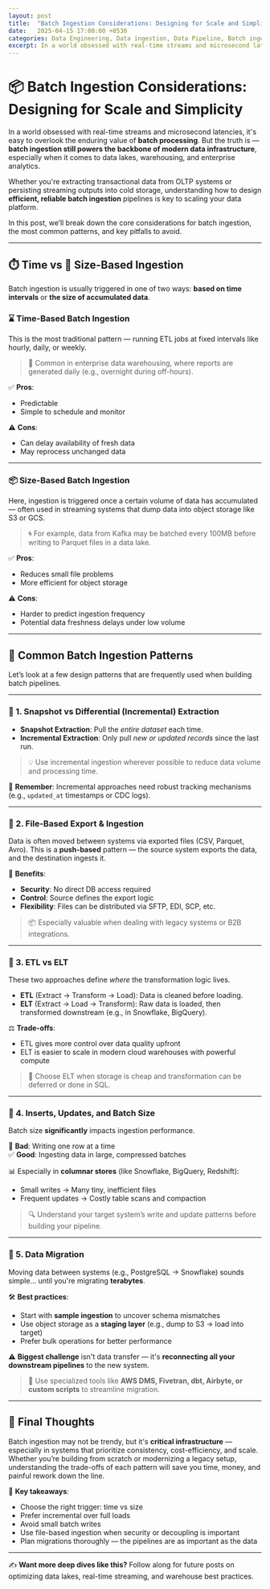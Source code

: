 ```yaml
---
layout: post
title:  "Batch Ingestion Considerations: Designing for Scale and Simplicity"
date:   2025-04-15 17:00:00 +0530
categories: Data Engineering, Data ingestion, Data Pipeline, Batch ingestion
excerpt: In a world obsessed with real-time streams and microsecond latencies, it's easy to overlook the enduring value of batch processing. But the truth is — batch ingestion still powers the backbone of modern data infrastructure, especially when it comes to data lakes, warehousing, and enterprise analytics.
---
```


# 📦 Batch Ingestion Considerations: Designing for Scale and Simplicity

In a world obsessed with real-time streams and microsecond latencies, it's easy to overlook the enduring value of **batch processing**. But the truth is — **batch ingestion still powers the backbone of modern data infrastructure**, especially when it comes to data lakes, warehousing, and enterprise analytics.

Whether you're extracting transactional data from OLTP systems or persisting streaming outputs into cold storage, understanding how to design **efficient, reliable batch ingestion** pipelines is key to scaling your data platform.

In this post, we’ll break down the core considerations for batch ingestion, the most common patterns, and key pitfalls to avoid.

---

## ⏱️ Time vs 📏 Size-Based Ingestion

Batch ingestion is usually triggered in one of two ways: **based on time intervals** or **the size of accumulated data**.

### ⌛ Time-Based Batch Ingestion

This is the most traditional pattern — running ETL jobs at fixed intervals like hourly, daily, or weekly.

> 🏢 Common in enterprise data warehousing, where reports are generated daily (e.g., overnight during off-hours).

✅ **Pros**:
- Predictable
- Simple to schedule and monitor

⚠️ **Cons**:
- Can delay availability of fresh data
- May reprocess unchanged data

---

### 📦 Size-Based Batch Ingestion

Here, ingestion is triggered once a certain volume of data has accumulated — often used in streaming systems that dump data into object storage like S3 or GCS.

> 🌀 For example, data from Kafka may be batched every 100MB before writing to Parquet files in a data lake.

✅ **Pros**:
- Reduces small file problems
- More efficient for object storage

⚠️ **Cons**:
- Harder to predict ingestion frequency
- Potential data freshness delays under low volume

---

## 🧩 Common Batch Ingestion Patterns

Let’s look at a few design patterns that are frequently used when building batch pipelines.

---

### 📸 1. Snapshot vs Differential (Incremental) Extraction

- **Snapshot Extraction**: Pull the *entire dataset* each time.
- **Incremental Extraction**: Only pull *new or updated records* since the last run.

> 💡 Use incremental ingestion wherever possible to reduce data volume and processing time.

🧠 **Remember**: Incremental approaches need robust tracking mechanisms (e.g., `updated_at` timestamps or CDC logs).

---

### 📁 2. File-Based Export & Ingestion

Data is often moved between systems via exported files (CSV, Parquet, Avro). This is a **push-based** pattern — the source system exports the data, and the destination ingests it.

🔐 **Benefits**:
- **Security**: No direct DB access required
- **Control**: Source defines the export logic
- **Flexibility**: Files can be distributed via SFTP, EDI, SCP, etc.

> 📦 Especially valuable when dealing with legacy systems or B2B integrations.

---

### 🔄 3. ETL vs ELT

These two approaches define *where* the transformation logic lives.

- **ETL** (Extract → Transform → Load): Data is cleaned before loading.
- **ELT** (Extract → Load → Transform): Raw data is loaded, then transformed downstream (e.g., in Snowflake, BigQuery).

⚖️ **Trade-offs**:
- ETL gives more control over data quality upfront
- ELT is easier to scale in modern cloud warehouses with powerful compute

> 🧠 Choose ELT when storage is cheap and transformation can be deferred or done in SQL.

---

### 🧮 4. Inserts, Updates, and Batch Size

Batch size **significantly** impacts ingestion performance.

🚫 **Bad**: Writing one row at a time  
✅ **Good**: Ingesting data in large, compressed batches

📊 Especially in **columnar stores** (like Snowflake, BigQuery, Redshift):
- Small writes → Many tiny, inefficient files
- Frequent updates → Costly table scans and compaction

> 🔍 Understand your target system’s write and update patterns before building your pipeline.

---

### 🔄 5. Data Migration

Moving data between systems (e.g., PostgreSQL → Snowflake) sounds simple… until you're migrating **terabytes**.

🛠️ **Best practices**:
- Start with **sample ingestion** to uncover schema mismatches
- Use object storage as a **staging layer** (e.g., dump to S3 → load into target)
- Prefer bulk operations for better performance

⚠️ **Biggest challenge** isn't data transfer — it's **reconnecting all your downstream pipelines** to the new system.

> 🚚 Use specialized tools like **AWS DMS, Fivetran, dbt, Airbyte, or custom scripts** to streamline migration.

---

## 🧠 Final Thoughts

Batch ingestion may not be trendy, but it's **critical infrastructure** — especially in systems that prioritize consistency, cost-efficiency, and scale. Whether you’re building from scratch or modernizing a legacy setup, understanding the trade-offs of each pattern will save you time, money, and painful rework down the line.

🔁 **Key takeaways**:
- Choose the right trigger: time vs size
- Prefer incremental over full loads
- Avoid small batch writes
- Use file-based ingestion when security or decoupling is important
- Plan migrations thoroughly — the pipelines are as important as the data

---

✍️ **Want more deep dives like this?** Follow along for future posts on optimizing data lakes, real-time streaming, and warehouse best practices.
